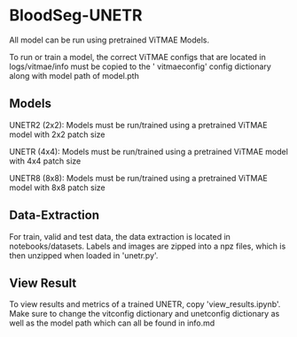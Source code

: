 # BloodSeg-UNETR

All model can be run using pretrained ViTMAE Models.

To run or train a model, the correct ViTMAE configs that are located in logs/vitmae/info must be copied to the '
vitmaeconfig' config dictionary along with model path of model.pth

## Models

UNETR2 (2x2): Models must be run/trained using a pretrained ViTMAE model with 2x2 patch size

UNETR (4x4): Models must be run/trained using a pretrained ViTMAE model with 4x4 patch size

UNETR8 (8x8): Models must be run/trained using a pretrained ViTMAE model with 8x8 patch size

## Data-Extraction

For train, valid and test data, the data extraction is located in notebooks/datasets. Labels and images are zipped into
a npz files, which is then unzipped when loaded in 'unetr.py'.

## View Result

To view results and metrics of a trained UNETR, copy 'view_results.ipynb'. Make sure to change the vitconfig dictionary
and unetconfig dictionary as well as the model path which can all be found in info.md 
